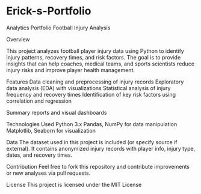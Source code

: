 # Erick-s-Portfolio
Analytics Portfolio 
Football Injury Analysis

Overview

This project analyzes football player injury data using Python to identify injury patterns, recovery times, and risk factors. The goal is to provide insights that can help coaches, medical teams, and sports scientists reduce injury risks and improve player health management.

Features Data cleaning and preprocessing of injury records Exploratory data analysis (EDA) with visualizations Statistical analysis of injury frequency and recovery times Identification of key risk factors using correlation and regression

Summary reports and visual dashboards

Technologies Used Python 3.x Pandas, NumPy for data manipulation Matplotlib, Seaborn for visualization

Data The dataset used in this project is included (or specify source if external). It contains anonymized injury records with player info, injury type, dates, and recovery times.

Contribution Feel free to fork this repository and contribute improvements or new analyses via pull requests.

License This project is licensed under the MIT License
